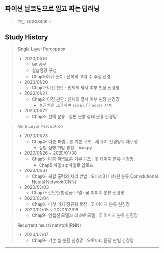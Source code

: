 ## 파이썬 날코딩으로 알고 짜는 딥러닝

> 기간 2020.01.16 ~      

## Study History
>Single Layer Perceptron
>* 2020/01/16
>    * Git 공부
>    * 실습환경 구성
>    * Chap1-회귀 분석 : 전복의 고리 수 추정 신경    
>* 2020/01/20
>    * Chap2-이진 판단 : 천체의 펄서 여부 판정 신경망
>* 2020/01/21
>    * Chap2-이진 판단 : 천체의 펄서 여부 판정 신경망
>        * 불균형을 조정하여 recall, F1 score 상승
>* 2020/01/22
>    * Chap3- 선택 분류 : 철판 분량 상태 분류 신경망

>Multi Layer Perceptron
>* 2020/01/23
>    * Chap4- 다층 퍼셉트론 기본 구조 : 세 가지 신경망의 재구성
>        * 실험 실행 파일 생성 - test.py
>* 2020/01/26 ~ 2020/01/30
>    * Chap5- 다층 퍼셉트론 기본 구조 : 꽃 이미지 분류 신경망
>        * Chap5 파일 zip파일로 업로드 
>* 2020/01/31
>    * Chap6- 복합 출력의 처리 방법 : 오피스31 다차원 분류
>Convolutional Neural Network(CNN)
>* 2020/02/03
>    * Chap7- 간단한 합성곱 모델 : 꽃 이미지 분류 신경망
>* 2020/02/04 
>    * Chap8- 다섯 가지 정규화 확장 : 꽃 이미지 분류 신경망
>* 2020/02/05 ~ 2020/02/06
>    * Chap9- 인셉션 모델과 레스넷 모델 : 꽃 이미지 분류 신경망

>Recurrent neural network(RNN)
>* 2020/02/07
>    * Chap9- 기본 셀 순환 신경망 : 오토마타 문장 판별 신경망
<hr/>


<br>
